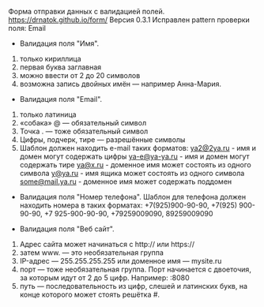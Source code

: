 Форма отправки данных с валидацией полей.
https://drnatok.github.io/form/
Версия 0.3.1 Исправлен pattern проверки поля: Email

 - Валидация поля "Имя". 
 1. только кириллица 
 2. первая буква заглавная 
 3. можно ввести от 2 до 20 символов 
 4. возможна запись двойных имён — например Анна-Мария.

 - Валидация поля "Email". 
 1. только латиница 
 2. «собака» @ — обязательный символ 
 3. Точка . — тоже обязательный символ 
 4. Цифры, подчерк, тире — разрешённые символы
 5. Шаблон должен находить e-mail таких форматов:
ya2@2ya.ru - имя и домен могут содержать цифры
ya-e@ya-ya.ru - имя и домен могут содержать тире
ya@x.ru - доменное имя может состоять из одного символа
y@ya.ru - имя ящика может состоять из одного символа
some@mail.ya.ru - доменное имя может содержать поддомен

 - Валидация поля "Номер телефона". Шаблон для телефона должен находить номера в таких форматах: 
 +7(925)900-90-90, 
 +7(925) 900-90-90, 
 +7 925-900-90-90, 
 +79259009090, 
 89259009090

 - Валидация поля "Веб сайт". 
 1. Адрес сайта может начинаться с http:// или https:// 
 2. затем www. — это необязательная группа 
 3. IP-адрес — 255.255.255.255 или доменное имя — mysite.ru 
 4. порт — тоже необязательная группа. Порт начинается с двоеточия, за которым идут от 2 до 5 цифр. Например: :8080 
 5. путь — последовательность из цифр, слешей и латинских букв, на конце которого может стоять решётка #.
